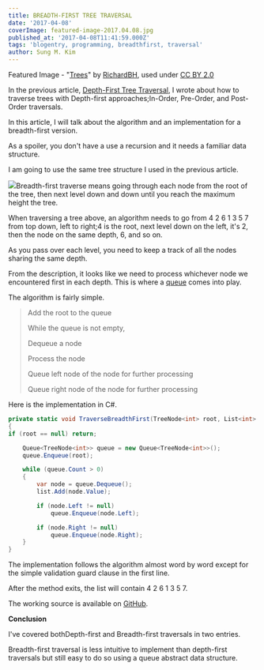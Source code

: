 ```yaml
---
title: BREADTH-FIRST TREE TRAVERSAL
date: '2017-04-08'
coverImage: featured-image-2017.04.08.jpg
published_at: '2017-04-08T11:41:59.000Z'
tags: 'blogentry, programming, breadthfirst, traversal'
author: Sung M. Kim
---
```


Featured Image - "[Trees](https://www.flickr.com/photos/rbh/14431865903/in/photolist-nZi5Wc-iPaKKA-5vsbCi-7T27xW-qwXZNW-cA254b-v7KBR-cGHLy5-eYcLS9-5nwc5b-7ZddkJ-S4PqiP-rwhx6n-b2x1Fz-k9T9qu-7WdxCi-5v6DBH-69THJB-9a83Tc-qLj55Z-dR7NWS-9YF3Su-bUurhS-9ierJ3-b2x5TV-howvfr-4rawjf-9xwTPZ-rkhaxS-5DC811-7eKKLj-RLksUu-9qrnoZ-9B2Lor-doRPFa-pebv7p-2193x-m2Afgp-9GU4BC-bVnUAS-e712bc-cXskaJ-8hhqUP-RPEM3-hBt2TR-njFjSY-d8udC9-9tXNXQ-h17NPK-oZHbQr)" by [RichardBH](https://www.flickr.com/photos/rbh/), used under [CC BY 2.0](https://creativecommons.org/licenses/by/2.0/)

In the previous article, [Depth-First Tree Traversal](https://www.slightedgecoder.com/2017/03/26/depth-first-tree-traversal/), I wrote about how to traverse trees with Depth-first approaches;In-Order, Pre-Order, and Post-Order traversals.

In this article, I will talk about the algorithm and an implementation for a breadth-first version.

As a spoiler, you don't have a use a recursion and it needs a familiar data structure.

I am going to use the same tree structure I used in the previous article.

![](./images/Binary-Search-Tree.jpg)Breadth-first traverse means going through each node from the root of the tree, then next level down and down until you reach the maximum height the tree.

When traversing a tree above, an algorithm needs to go from 4 2 6 1 3 5 7 from top down, left to right;4 is the root, next level down on the left, it's 2, then the node on the same depth, 6, and so on.

As you pass over each level, you need to keep a track of all the nodes sharing the same depth.

From the description, it looks like we need to process whichever node we encountered first in each depth. This is where a [queue](<https://en.wikipedia.org/wiki/Queue_(abstract_data_type)>) comes into play.

The algorithm is fairly simple.

> Add the root to the queue
>
> While the queue is not empty,
>
> Dequeue a node
>
> Process the node
>
> Queue left node of the node for further processing
>
> Queue right node of the node for further processing

Here is the implementation in C#.

```csharp
private static void TraverseBreadthFirst(TreeNode<int> root, List<int> list)
{
if (root == null) return;

    Queue<TreeNode<int>> queue = new Queue<TreeNode<int>>();
    queue.Enqueue(root);

    while (queue.Count > 0)
    {
        var node = queue.Dequeue();
        list.Add(node.Value);

        if (node.Left != null)
            queue.Enqueue(node.Left);

        if (node.Right != null)
            queue.Enqueue(node.Right);
    }
}
```

The implementation follows the algorithm almost word by word except for the simple validation guard clause in the first line.

After the method exits, the list will contain 4 2 6 1 3 5 7.

The working source is available on [GitHub](https://github.com/dance2die/Demo.LearnByDoing/blob/master/Demo.LearnByDoing.General/Tree/BreadthFirstTraversal.cs).

**Conclusion**

I've covered bothDepth-first and Breadth-first traversals in two entries.

Breadth-first traversal is less intuitive to implement than depth-first traversals but still easy to do so using a queue abstract data structure.

